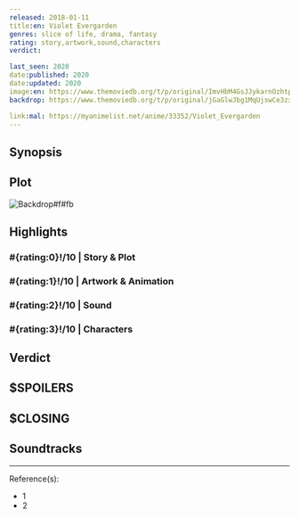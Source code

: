 ```yaml
---
released: 2018-01-11
title:en: Violet Evergarden
genres: slice of life, drama, fantasy
rating: story,artwork,sound,characters
verdict:

last_seen: 2020
date:published: 2020
date:updated: 2020
image:en: https://www.themoviedb.org/t/p/original/ImvHbM4GsJJykarnOzhtpG6ax6.jpg
backdrop: https://www.themoviedb.org/t/p/original/jGaGlwJbg1MqUjswCe3zxTHbo8G.jpg

link:mal: https://myanimelist.net/anime/33352/Violet_Evergarden
---
```



## Synopsis

## Plot

![Backdrop#f#fb](https://www.themoviedb.org/t/p/original/u0miEClzWcPhCNiqwHnjPFfgRhy.jpg "Source: TMDB")

## Highlights

### #{rating:0}!/10 | Story & Plot

### #{rating:1}!/10 | Artwork & Animation

### #{rating:2}!/10 | Sound

### #{rating:3}!/10 | Characters

## Verdict

## $SPOILERS

## $CLOSING

## Soundtracks

***
Reference(s):

- 1
- 2
